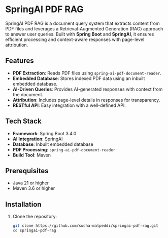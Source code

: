 # SpringAI PDF RAG

SpringAI PDF RAG is a document query system that extracts content from PDF files and leverages a Retrieval-Augmented Generation (RAG) approach to answer user queries. Built with **Spring Boot** and **SpringAI**, it ensures efficient processing and context-aware responses with page-level attribution.

## Features

- **PDF Extraction**: Reads PDF files using `spring-ai-pdf-document-reader`.
- **Embedded Database**: Stores indexed PDF data using an inbuilt embedded database.
- **AI-Driven Queries**: Provides AI-generated responses with context from the document.
- **Attribution**: Includes page-level details in responses for transparency.
- **RESTful API**: Easy integration with a well-defined API.

## Tech Stack

- **Framework**: Spring Boot 3.4.0
- **AI Integration**: SpringAI
- **Database**: Inbuilt embedded database
- **PDF Processing**: `spring-ai-pdf-document-reader`
- **Build Tool**: Maven

## Prerequisites

- Java 21 or higher
- Maven 3.6 or higher

## Installation

1. Clone the repository:
   ```bash
   git clone https://github.com/sudha-malpeddi/springai-pdf-rag.git
   cd springai-pdf-rag
